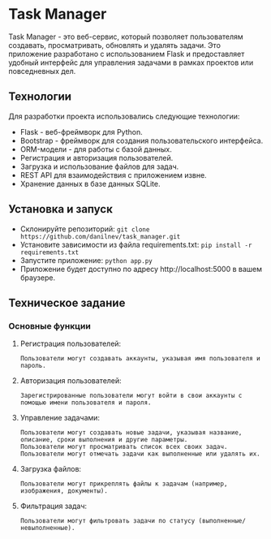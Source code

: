 <h1>Task Manager</h1>

Task Manager - это веб-сервис, который позволяет пользователям создавать, просматривать, обновлять и удалять задачи. Это приложение разработано с использованием Flask и предоставляет удобный интерфейс для управления задачами в рамках проектов или повседневных дел.

<h2>Технологии</h2>

Для разработки проекта использовались следующие технологии:

<ul>
    <li>Flask - веб-фреймворк для Python.</li>
    <li>Bootstrap - фреймворк для создания пользовательского интерфейса.</li>
    <li>ORM-модели - для работы с базой данных.</li>
    <li>Регистрация и авторизация пользователей.</li>
    <li>Загрузка и использование файлов для задач.</li>
    <li>REST API для взаимодействия с приложением извне.</li>
    <li>Хранение данных в базе данных SQLite.</li>
</ul>

<h2>Установка и запуск</h2>

<ul>
    <li>
        Склонируйте репозиторий:
        <code>git clone https://github.com/danilnev/task_manager.git</code>
    </li>
    <li>
        Установите зависимости из файла requirements.txt:
        <code>pip install -r requirements.txt</code>
    </li>
    <li>
        Запустите приложение:
        <code>python app.py</code>
    </li>
    <li>
        Приложение будет доступно по адресу http://localhost:5000 в вашем браузере.
    </li>
</ul>

<h2>Техническое задание</h2>

<h3>Основные функции</h3>

<ol>
<li>
Регистрация пользователей:

    Пользователи могут создавать аккаунты, указывая имя пользователя и пароль.
</li>
<li>
Авторизация пользователей:

    Зарегистрированные пользователи могут войти в свои аккаунты с помощью имени пользователя и пароля.
</li>
<li>
Управление задачами:

    Пользователи могут создавать новые задачи, указывая название, описание, сроки выполнения и другие параметры.
    Пользователи могут просматривать список всех своих задач.
    Пользователи могут отмечать задачи как выполненные или удалять их.
</li>
<li>
Загрузка файлов:

    Пользователи могут прикреплять файлы к задачам (например, изображения, документы).
</li>
<li>
Фильтрация задач:

    Пользователи могут фильтровать задачи по статусу (выполненные/невыполненные).
</li>
</ol>